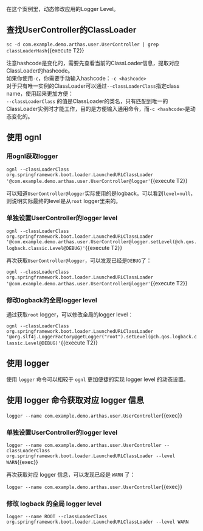 在这个案例里，动态修改应用的Logger Level。

## 查找UserController的ClassLoader

`sc -d com.example.demo.arthas.user.UserController | grep classLoaderHash`{{execute T2}}

注意hashcode是变化的，需要先查看当前的ClassLoader信息，提取对应ClassLoader的hashcode。  
如果你使用`-c`，你需要手动输入hashcode：`-c <hashcode>`  
对于只有唯一实例的ClassLoader可以通过`--classLoaderClass`指定class name，使用起来更加方便：  
`--classLoaderClass` 的值是ClassLoader的类名，只有匹配到唯一的ClassLoader实例时才能工作，目的是方便输入通用命令，而`-c <hashcode>`是动态变化的。

## 使用 ognl

### 用ognl获取logger

`ognl --classLoaderClass org.springframework.boot.loader.LaunchedURLClassLoader '@com.example.demo.arthas.user.UserController@logger'`{{execute T2}}

可以知道`UserController@logger`实际使用的是logback。可以看到`level=null`，则说明实际最终的level是从`root` logger里来的。

### 单独设置UserController的logger level

`ognl --classLoaderClass org.springframework.boot.loader.LaunchedURLClassLoader '@com.example.demo.arthas.user.UserController@logger.setLevel(@ch.qos.logback.classic.Level@DEBUG)'`{{execute T2}}

再次获取`UserController@logger`，可以发现已经是`DEBUG`了：

`ognl --classLoaderClass org.springframework.boot.loader.LaunchedURLClassLoader '@com.example.demo.arthas.user.UserController@logger'`{{execute T2}}

### 修改logback的全局logger level

通过获取`root` logger，可以修改全局的logger level：

`ognl --classLoaderClass org.springframework.boot.loader.LaunchedURLClassLoader '@org.slf4j.LoggerFactory@getLogger("root").setLevel(@ch.qos.logback.classic.Level@DEBUG)'`{{execute T2}}

## 使用 logger

使用 `logger` 命令可以相较于 `ognl` 更加便捷的实现 logger level 的动态设置。

## 使用 logger 命令获取对应 logger 信息

`logger --name com.example.demo.arthas.user.UserController`{{exec}}

### 单独设置UserController的logger level

`logger --name com.example.demo.arthas.user.UserController --classLoaderClass org.springframework.boot.loader.LaunchedURLClassLoader --level WARN`{{exec}}

再次获取对应 logger 信息，可以发现已经是 `WARN` 了：

`logger --name com.example.demo.arthas.user.UserController`{{exec}}

### 修改 logback 的全局 logger level

`logger --name ROOT --classLoaderClass org.springframework.boot.loader.LaunchedURLClassLoader --level WARN`
